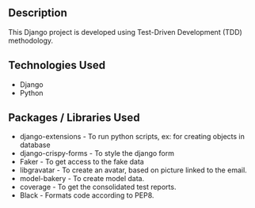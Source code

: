 ## Description

This Django project is developed using Test-Driven Development (TDD) methodology.

## Technologies Used

- Django
- Python


## Packages / Libraries Used

- django-extensions - To run python scripts, ex: for creating objects in database
- django-crispy-forms - To style the django form
- Faker - To get access to the fake data
- libgravatar - To create an avatar, based on picture linked to the email.
- model-bakery - To create model data.
- coverage - To get the consolidated test reports.
- Black - Formats code according to PEP8.
